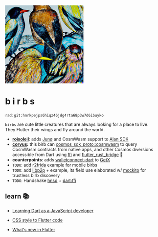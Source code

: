 ![smol](smol_birbs.png)

# b i r b s
`rad:git:hnrkpejps6hiqz46jdg4rta68p3w7d6ibuyko`

`birbs` are cute little creatures that are always looking for a place to live. They Flutter their wings and fly around the world.

- **[roisoleil](https://github.com/Plurigrid/birbs/blob/main/roisoleil/bin/roisoleil.dart#L21)**: adds [Junø](https://docs.junonetwork.io/juno/readme) and CosmWasm support to [Alan SDK](https://alan-sdk.github.io/alan.dart/)
- **[corvus](https://github.com/Plurigrid/birbs/blob/main/corvus):** this birb can [cosmos_sdk_proto::cosmwasm](https://docs.rs/cosmrs/latest/cosmrs/) to query CosmWasm contracts from native apps, and other Cosmos diversions accessible from Dart using [ffi](https://pub.dev/packages/ffi) and [flutter_rust_bridge](https://github.com/fzyzcjy/flutter_rust_bridge/blob/6b18afaa5f2a7303544b3e51ff738f1c6f0d2655/book/src/contributing/architecture.md#user-content-fnref-1-2-e19c48f74dd148f1e563271f80801252) 🌉
- **counterpoints**: adds [walletconnect-dart](https://pub.dev/packages/walletconnect_dart) to [GetX](https://pub.dev/packages/get)
- `TODO`: add [r2frida](https://github.com/nowsecure/r2frida) example for mobile birbs
- `TODO`: add [libp2p](https://docs.rs/libp2p/latest/libp2p/swarm/index.html) +  example, its field use elaborated w/ [mockito](https://pub.dev/packages/mockito) for trustless birb discovery
- `TODO`: Handshake [hnsd](https://github.com/handshake-org/hnsd) + [dart:ffi](https://dart.dev/guides/libraries/c-interop)


## learn 📚
- [Learning Dart as a JavaScript developer](https://dart.dev/guides/language/coming-from/js-to-dart)


- [CSS style to Flutter code](https://github.com/drawcall/c2f)

- [What's new in Flutter](https://www.youtube.com/watch?v=w_ezWG1yKQQ)

